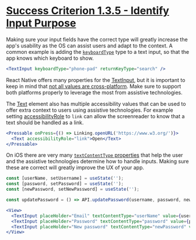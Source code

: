 # [Success Criterion 1.3.5 - Identify Input Purpose](https://www.w3.org/WAI/WCAG21/Understanding/identify-input-purpose.html)

Making sure your input fields have the correct type will greatly increase the app's usability as the OS can assist users and adapt to the context.
A common example is adding the [`keyboardType`](https://reactnative.dev/docs/textinput#keyboardtype) type to a text input, so that the app knows which keyboard to show.

```jsx
<TextInput keyboardType="phone-pad" returnKeyType="search" />
```

React Native offers many properties for the [TextInput](https://reactnative.dev/docs/textinput), but it is important to keep in mind that [not all values are cross-platform](https://reactnative.dev/docs/textinput#returnkeytype). Make sure to support both platforms properly to leverage the most from assistive technologies.


The [Text](https://reactnative.dev/docs/text) element also has multiple accessibility values that can be used to offer extra context to users using assistive technologies.
For example setting [accessibilityRole](https://reactnative.dev/docs/text#accessibilityrole) to `link` can allow the screenreader to know that a text should be handled as a link.

```jsx    
<Pressable onPress={() => Linking.openURL('https://www.w3.org/')}>
  <Text accessibilityRole="link">Open</Text>
</Pressable>
```

On iOS there are very many [`textContentType` properties](https://reactnative.dev/docs/textinput#textcontenttype-ios) that help the user and the assistive technologies determine how to handle inputs. Making sure these are correct will greatly improve the UX of your app.

```jsx
const [userName, setUsername] = useState('');
const [password, setPassword] = useState('');
const [newPassword, setNewPassword] = useState('');

const updatePassword = () => API.updatePassword(username, password, newPassword);

<View>
  <TextInput placeHolder="Email" textContentType="userName" value={userName} onChangeText={setUsername}/>
  <TextInput placeHolder="Password" textContentType="password" value={password} onChangeText={setPassword}/>
  <TextInput placeHolder="New password" textContentType="newPassword" value={newPassword} onSubmitEditing={updatePassword}/>
</View>
```
